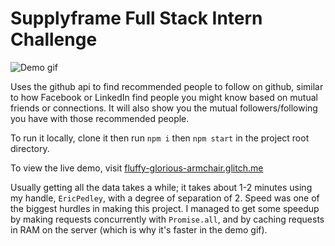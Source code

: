 # Supplyframe Full Stack Intern Challenge

![Demo gif](https://user-images.githubusercontent.com/48658337/156130077-3c7eaba7-be74-486a-b32d-5c9ecde6c0fc.gif)

Uses the github api to find recommended people to follow on github, similar to how Facebook or LinkedIn find people you might know based on mutual friends or connections. It will also show you the mutual followers/following you have with those recommended people.

To run it locally, clone it then run `npm i` then `npm start` in the project root directory.

To view the live demo, visit [fluffy-glorious-armchair.glitch.me](https://fluffy-glorious-armchair.glitch.me/)

Usually getting all the data takes a while; it takes about 1-2 minutes using my handle, `EricPedley`, with a degree of separation of 2. Speed was one of the biggest hurdles in making this project. I managed to get some speedup by making requests concurrently with `Promise.all`, and by caching requests in RAM on the server (which is why it's faster in the demo gif).
